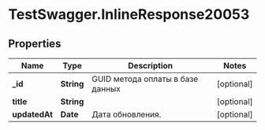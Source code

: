 # TestSwagger.InlineResponse20053

## Properties

Name | Type | Description | Notes
------------ | ------------- | ------------- | -------------
**_id** | **String** | GUID метода оплаты в базе данных | [optional] 
**title** | **String** |  | [optional] 
**updatedAt** | **Date** | Дата обновления. | [optional] 


